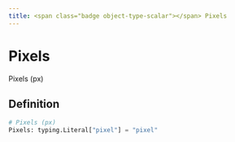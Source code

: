 ```yaml
---
title: <span class="badge object-type-scalar"></span> Pixels
---
```

# <span class="badge object-type-scalar"></span> Pixels

Pixels (px)

## Definition

```python
# Pixels (px)
Pixels: typing.Literal["pixel"] = "pixel"
```
